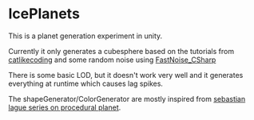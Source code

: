 # IcePlanets

This is a planet generation experiment in unity.

Currently it only generates a cubesphere based on the tutorials from [catlikecoding](http://catlikecoding.com/unity/tutorials/cube-sphere/) and some random noise using [FastNoise_CSharp](https://github.com/Auburns/FastNoise_CSharp)

There is some basic LOD, but it doesn't work very well and it generates everything at runtime which causes lag spikes.

The shapeGenerator/ColorGenerator are mostly inspired from [sebastian lague series on procedural planet](https://www.youtube.com/watch?v=QN39W020LqU). 

